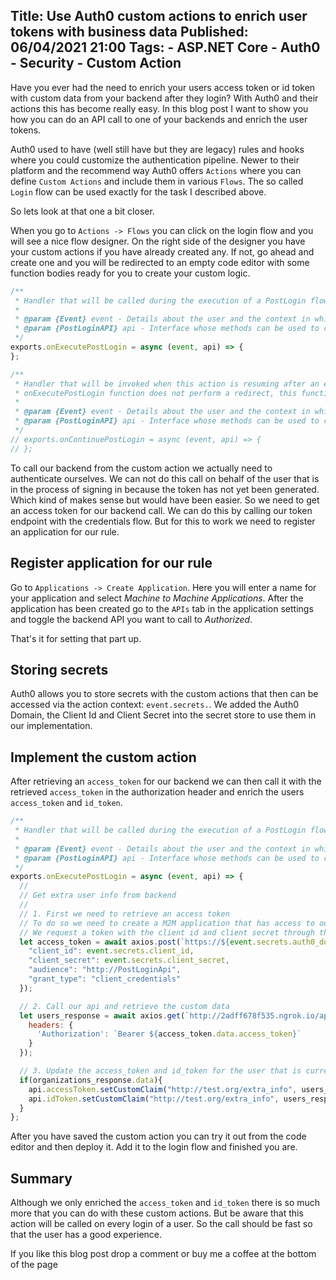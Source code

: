 Title: Use Auth0 custom actions to enrich user tokens with business data 
Published: 06/04/2021 21:00
Tags: 
    - ASP.NET Core
    - Auth0
    - Security
    - Custom Action
---

Have you ever had the need to enrich your users access token or id token with custom data from your backend after they login? With Auth0 and their actions this has become really easy. In this blog post I want to show you how you can do an API call to one of your backends and enrich the user tokens.

Auth0 used to have (well still have but they are legacy) rules and hooks where you could customize the authentication pipeline. Newer to their platform and the recommend way Auth0 offers `Actions` where you can define `Custom Actions` and include them in various `Flows`. The so called `Login` flow can be used exactly for the task I described above.

So lets look at that one a bit closer.

When you go to `Actions -> Flows` you can click on the login flow and you will see a nice flow designer. On the right side of the designer you have your custom actions if you have already created any. If not, go ahead and create one and you will be redirected to an empty code editor with some function bodies ready for you to create your custom logic.

```js
/**
 * Handler that will be called during the execution of a PostLogin flow.
 *
 * @param {Event} event - Details about the user and the context in which they are logging in.
 * @param {PostLoginAPI} api - Interface whose methods can be used to change the behavior of the login.
 */
exports.onExecutePostLogin = async (event, api) => {
};

/**
 * Handler that will be invoked when this action is resuming after an external redirect. If your
 * onExecutePostLogin function does not perform a redirect, this function can be safely ignored.
 *
 * @param {Event} event - Details about the user and the context in which they are logging in.
 * @param {PostLoginAPI} api - Interface whose methods can be used to change the behavior of the login.
 */
// exports.onContinuePostLogin = async (event, api) => {
// };
```

To call our backend from the custom action we actually need to authenticate ourselves. We can not do this call on behalf of the user that is in the process of signing in because the token has not yet been generated. Which kind of makes sense but would have been easier. So we need to get an access token for our backend call. We can do this by calling our token endpoint with the credentials flow. But for this to work we need to register an application for our rule.

## Register application for our rule

Go to `Applications -> Create Application`. Here you will enter a name for your application and select _Machine to Machine Applications_. After the application has been created go to the `APIs` tab in the application settings and toggle the backend API you want to call to _Authorized_.

That's it for setting that part up.

## Storing secrets

Auth0 allows you to store secrets with the custom actions that then can be accessed via the action context: `event.secrets.`. We added the Auth0 Domain, the Client Id and Client Secret into the secret store to use them in our implementation.

## Implement the custom action

After retrieving an `access_token` for our backend we can then call it with the retrieved `access_token` in the authorization header and enrich the users `access_token` and `id_token`.

```js
/**
 * Handler that will be called during the execution of a PostLogin flow.
 *
 * @param {Event} event - Details about the user and the context in which they are logging in.
 * @param {PostLoginAPI} api - Interface whose methods can be used to change the behavior of the login.
 */
exports.onExecutePostLogin = async (event, api) => {
  //
  // Get extra user info from backend
  //
  // 1. First we need to retrieve an access token
  // To do so we need to create a M2M application that has access to our secure api, in this case the PostLoginApi
  // We request a token with the client id and client secret through the credentials flow
  let access_token = await axios.post(`https://${event.secrets.auth0_domain}/oauth/token`, {
    "client_id": event.secrets.client_id,
    "client_secret": event.secrets.client_secret,
    "audience": "http://PostLoginApi",
    "grant_type": "client_credentials"
  });

  // 2. Call our api and retrieve the custom data
  let users_response = await axios.get(`http://2adff678f535.ngrok.io/api/users/${event.user.email}`, {
    headers: {
      'Authorization': `Bearer ${access_token.data.access_token}`
    }
  });

  // 3. Update the access_token and id_token for the user that is currently logging in
  if(organizations_response.data){
    api.accessToken.setCustomClaim("http://test.org/extra_info", users_response.data);
    api.idToken.setCustomClaim("http://test.org/extra_info", users_response.data);
  }
};
```

After you have saved the custom action you can try it out from the code editor and then deploy it. Add it to the login flow and finished you are.

## Summary

Although we only enriched the `access_token` and `id_token` there is so much more that you can do with these custom actions. But be aware that this action will be called on every login of a user. So the call should be fast so that the user has a good experience.

If you like this blog post drop a comment or buy me a coffee at the bottom of the page <i class="fa fa-coffee"></i>